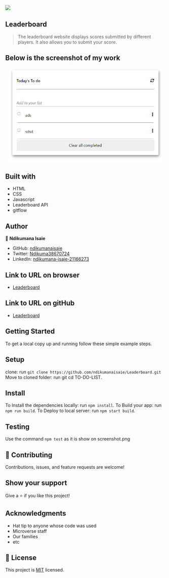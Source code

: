 ![](https://img.shields.io/badge/Microverse-blueviolet)

## Leaderboard

> The leaderboard website displays scores submitted by different players. It also allows you to submit your score.

## Below is the screenshot of my work
![Leaderboard](https://github.com/ndikumanaisaie/To-do-list/blob/main/images/shot.png)

## Built with
- HTML
- CSS
- Javascript
- Leaderboard API
- gitflow


## Author

👤 **Ndikumana Isaie**

- GitHub: [ndikumanaisaie](https://github.com/ndikumanaisaie)
- Twitter: [Ndikuma38670724](https://twitter.com/Ndikuma38670724)
- LinkedIn: [ndikumana-isaie-21166273](https://www.linkedin.com/in/ndikumana-isaie-21166273/)

## Link to URL on browser
- [Leaderboard](https://ndikumanaisaie.github.io/To-do-list/dist/)

## Link to URL on gitHub
- [Leaderboard](https://github.com/ndikumanaisaie/Leaderboard.git)

## Getting Started

To get a local copy up and running follow these simple example steps.

## Setup
clone: run `git clone https://github.com/ndikumanaisaie/Leaderboard.git`
Move to cloned folder: run git cd TO-DO-LIST.

## Install

To Install the dependencies locally: run `npm install`.
To Build your app: run `npm run build`.
To Deploy to local server: run `npm start build`.

## Testing

Use the command `npm test` as it is show on screenshot.png

## 🤝 Contributing

Contributions, issues, and feature requests are welcome!

## Show your support

Give a ⭐️ if you like this project!

## Acknowledgments

- Hat tip to anyone whose code was used
- Microverse staff
- Our families
- etc

## 📝 License

This project is [MIT](./MIT.md) licensed.
